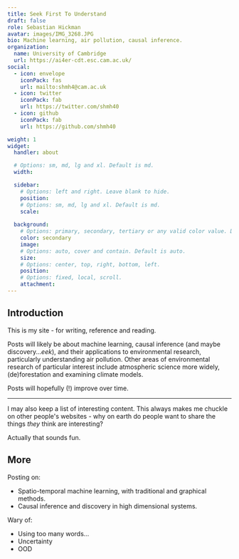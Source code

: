 ```yaml
---
title: Seek First To Understand
draft: false
role: Sebastian Hickman
avatar: images/IMG_3268.JPG
bio: Machine learning, air pollution, causal inference.
organization:
  name: University of Cambridge
  url: https://ai4er-cdt.esc.cam.ac.uk/
social:
  - icon: envelope
    iconPack: fas
    url: mailto:shmh4@cam.ac.uk
  - icon: twitter
    iconPack: fab
    url: https://twitter.com/shmh40
  - icon: github
    iconPack: fab
    url: https://github.com/shmh40

weight: 1
widget:
  handler: about

  # Options: sm, md, lg and xl. Default is md.
  width:

  sidebar:
    # Options: left and right. Leave blank to hide.
    position:
    # Options: sm, md, lg and xl. Default is md.
    scale:
  
  background:
    # Options: primary, secondary, tertiary or any valid color value. Default is primary.
    color: secondary
    image:
    # Options: auto, cover and contain. Default is auto.
    size:
    # Options: center, top, right, bottom, left.
    position:
    # Options: fixed, local, scroll.
    attachment: 
---
```


## Introduction

This is my site - for writing, reference and reading.

Posts will likely be about machine learning, causal inference (and maybe discovery...*eek*), and their applications to environmental research, particularly understanding air pollution. Other areas of environmental research of particular interest include atmospheric science more widely, (de)forestation and examining climate models.

Posts will hopefully (!) improve over time.

***

I may also keep a list of interesting content. This always makes me chuckle on other people's websites - why on earth do people want to share the things *they* think are interesting?

Actually that sounds fun.

## More

Posting on:

- Spatio-temporal machine learning, with traditional and graphical methods.
- Causal inference and discovery in high dimensional systems.

Wary of:

- Using too many words...
- Uncertainty
- OOD
